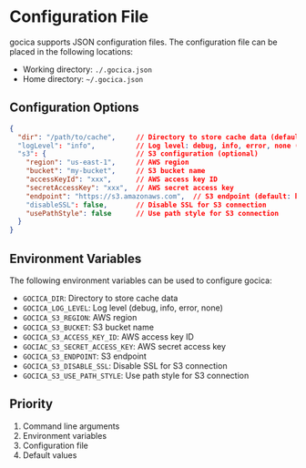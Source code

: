 # Configuration File

gocica supports JSON configuration files. The configuration file can be placed in the following locations:

- Working directory: `./.gocica.json`
- Home directory: `~/.gocica.json`

## Configuration Options

```json
{
  "dir": "/path/to/cache",     // Directory to store cache data (default: OS-specific cache directory)
  "logLevel": "info",          // Log level: debug, info, error, none (default: info)
  "s3": {                      // S3 configuration (optional)
    "region": "us-east-1",     // AWS region
    "bucket": "my-bucket",     // S3 bucket name
    "accessKeyId": "xxx",      // AWS access key ID
    "secretAccessKey": "xxx",  // AWS secret access key
    "endpoint": "https://s3.amazonaws.com",  // S3 endpoint (default: https://s3.amazonaws.com)
    "disableSSL": false,       // Disable SSL for S3 connection
    "usePathStyle": false      // Use path style for S3 connection
  }
}
```

## Environment Variables

The following environment variables can be used to configure gocica:

- `GOCICA_DIR`: Directory to store cache data
- `GOCICA_LOG_LEVEL`: Log level (debug, info, error, none)
- `GOCICA_S3_REGION`: AWS region
- `GOCICA_S3_BUCKET`: S3 bucket name
- `GOCICA_S3_ACCESS_KEY_ID`: AWS access key ID
- `GOCIAC_S3_SECRET_ACCESS_KEY`: AWS secret access key
- `GOCICA_S3_ENDPOINT`: S3 endpoint
- `GOCICA_S3_DISABLE_SSL`: Disable SSL for S3 connection
- `GOCICA_S3_USE_PATH_STYLE`: Use path style for S3 connection

## Priority

1. Command line arguments
2. Environment variables
3. Configuration file
4. Default values